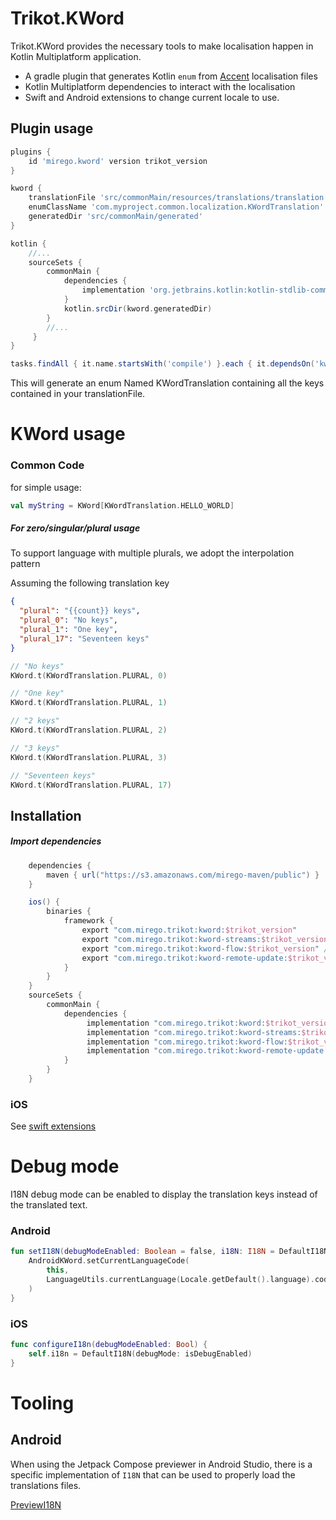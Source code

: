 # Trikot.KWord

Trikot.KWord provides the necessary tools to make localisation happen in Kotlin Multiplatform application.

- A gradle plugin that generates Kotlin `enum` from [Accent](https://www.accent.reviews/) localisation files
- Kotlin Multiplatform dependencies to interact with the localisation
- Swift and Android extensions to change current locale to use.

## Plugin usage

```groovy
plugins {
    id 'mirego.kword' version trikot_version
}

kword {
    translationFile 'src/commonMain/resources/translations/translation.fr.json'
    enumClassName 'com.myproject.common.localization.KWordTranslation'
    generatedDir 'src/commonMain/generated'
}

kotlin {
    //...
    sourceSets {
        commonMain {
            dependencies {
                implementation 'org.jetbrains.kotlin:kotlin-stdlib-common'
            }
            kotlin.srcDir(kword.generatedDir)
        }
        //...
     }
}

tasks.findAll { it.name.startsWith('compile') }.each { it.dependsOn('kwordGenerateEnum') }
```

This will generate an enum Named KWordTranslation containing all the keys contained in your translationFile.

# KWord usage

### Common Code

for simple usage:

```kotlin
val myString = KWord[KWordTranslation.HELLO_WORLD]
```

##### For zero/singular/plural usage

To support language with multiple plurals, we adopt the interpolation pattern

Assuming the following translation key

```json
{
  "plural": "{{count}} keys",
  "plural_0": "No keys",
  "plural_1": "One key",
  "plural_17": "Seventeen keys"
}
```

```kotlin
// "No keys"
KWord.t(KWordTranslation.PLURAL, 0)

// "One key"
KWord.t(KWordTranslation.PLURAL, 1)

// "2 keys"
KWord.t(KWordTranslation.PLURAL, 2)

// "3 keys"
KWord.t(KWordTranslation.PLURAL, 3)

// "Seventeen keys"
KWord.t(KWordTranslation.PLURAL, 17)
```

## Installation

##### Import dependencies

```groovy
    dependencies {
        maven { url("https://s3.amazonaws.com/mirego-maven/public") }
    }

    ios() {
        binaries {
            framework {
                export "com.mirego.trikot:kword:$trikot_version"
                export "com.mirego.trikot:kword-streams:$trikot_version" // If needed for multilingual support
                export "com.mirego.trikot:kword-flow:$trikot_version" // If needed for multilingual support
                export "com.mirego.trikot:kword-remote-update:$trikot_version" // If needed for remote translations update
            }
        }
    }
    sourceSets {
        commonMain {
            dependencies {
                 implementation "com.mirego.trikot:kword:$trikot_version"
                 implementation "com.mirego.trikot:kword-streams:$trikot_version" // If needed for multilingual support
                 implementation "com.mirego.trikot:kword-flow:$trikot_version" // If needed for multilingual support
                 implementation "com.mirego.trikot:kword-remote-update:$trikot_version" // If needed for remote translations update
            }
        }
    }
```

### iOS

See [swift extensions](./swift-extensions/README.md)

# Debug mode

I18N debug mode can be enabled to display the translation keys instead of the translated text.

### Android

```kotlin
fun setI18N(debugModeEnabled: Boolean = false, i18N: I18N = DefaultI18N(debugModeEnabled)) = i18N.apply {
    AndroidKWord.setCurrentLanguageCode(
        this,
        LanguageUtils.currentLanguage(Locale.getDefault().language).code
    )
}
```

### iOS

```swift
func configureI18n(debugModeEnabled: Bool) {
    self.i18n = DefaultI18N(debugMode: isDebugEnabled)
}
```

# Tooling

## Android

When using the Jetpack Compose previewer in Android Studio, there is a specific implementation
of `I18N` that can be used to properly load the translations files.

[PreviewI18N](./kword/src/androidMain/kotlin/com/mirego/trikot/kword/android/PreviewI18N.kt)
